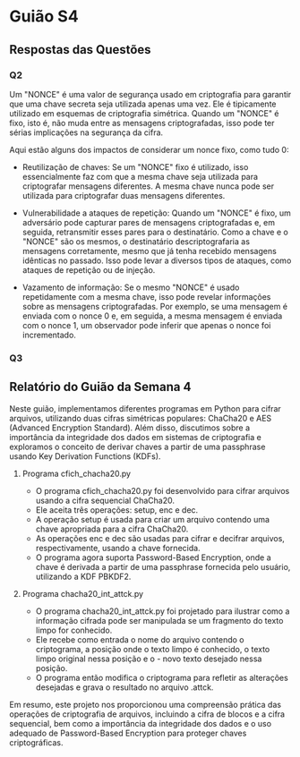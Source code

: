 # Guião S4

## Respostas das Questões
### Q2
Um "NONCE" é uma valor de segurança usado em criptografia para garantir que uma chave secreta seja utilizada apenas uma vez. Ele é tipicamente utilizado em esquemas de criptografia simétrica. Quando um "NONCE" é fixo, isto é, não muda entre as mensagens criptografadas, isso pode ter sérias implicações na segurança da cifra.

Aqui estão alguns dos impactos de considerar um nonce fixo, como tudo 0:
- Reutilização de chaves: Se um "NONCE" fixo é utilizado, isso essencialmente faz com que a mesma chave seja utilizada para criptografar mensagens diferentes. A mesma chave nunca pode ser utilizada para criptografar duas mensagens diferentes.

- Vulnerabilidade a ataques de repetição: Quando um "NONCE" é fixo, um adversário pode capturar pares de mensagens criptografadas e, em seguida, retransmitir esses pares para o destinatário. Como a chave e o "NONCE" são os mesmos, o destinatário descriptografaria as mensagens corretamente, mesmo que já tenha recebido mensagens idênticas no passado. Isso pode levar a diversos tipos de ataques, como ataques de repetição ou de injeção.

- Vazamento de informação: Se o mesmo "NONCE" é usado repetidamente com a mesma chave, isso pode revelar informações sobre as mensagens criptografadas. Por exemplo, se uma mensagem é enviada com o nonce 0 e, em seguida, a mesma mensagem é enviada com o nonce 1, um observador pode inferir que apenas o nonce foi incrementado.

### Q3


## Relatório do Guião da Semana 4

Neste guião, implementamos diferentes programas em Python para cifrar arquivos, utilizando duas cifras simétricas populares: ChaCha20 e AES (Advanced Encryption Standard). Além disso, discutimos sobre a importância da integridade dos dados em sistemas de criptografia e exploramos o conceito de derivar chaves a partir de uma passphrase usando Key Derivation Functions (KDFs).

1. Programa cfich_chacha20.py
    - O programa cfich_chacha20.py foi desenvolvido para cifrar arquivos usando a cifra sequencial ChaCha20.
    - Ele aceita três operações: setup, enc e dec.
    - A operação setup é usada para criar um arquivo contendo uma chave apropriada para a cifra ChaCha20.
    - As operações enc e dec são usadas para cifrar e decifrar arquivos, respectivamente, usando a chave fornecida.
    - O programa agora suporta Password-Based Encryption, onde a chave é derivada a partir de uma passphrase fornecida pelo usuário, utilizando a KDF PBKDF2.

2. Programa chacha20_int_attck.py
    - O programa chacha20_int_attck.py foi projetado para ilustrar como a informação cifrada pode ser manipulada se um fragmento do texto limpo for conhecido.
    - Ele recebe como entrada o nome do arquivo contendo o criptograma, a posição onde o texto limpo é conhecido, o texto limpo original nessa posição e o - novo texto desejado nessa posição.
    - O programa então modifica o criptograma para refletir as alterações desejadas e grava o resultado no arquivo <fctxt>.attck.

Em resumo, este projeto nos proporcionou uma compreensão prática das operações de criptografia de arquivos, incluindo a cifra de blocos e a cifra sequencial, bem como a importância da integridade dos dados e o uso adequado de Password-Based Encryption para proteger chaves criptográficas.